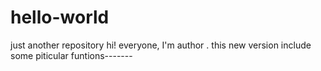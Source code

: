 # hello-world
just another repository
  hi!  everyone,  I'm  author .  this  new  version  include  some piticular  funtions------- 
